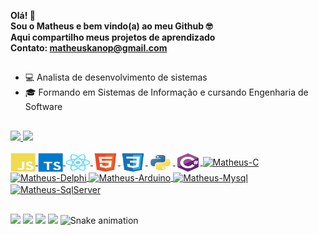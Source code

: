 
  <b> Olá! </b> 👋
  <br> <b> Sou o Matheus e bem vindo(a) ao meu Github 🤓</b>
    <br> <b> Aqui compartilho meus projetos de aprendizado </b>
    <br> <b> Contato: matheuskanop@gmail.com </b>
 
 ##

<ul>
  <li>💻 Analista de desenvolvimento de sistemas</li>
  <li>🎓 Formando em Sistemas de Informação e cursando Engenharia de Software</li>
</ul>

##

 <div>
  <a href="https://github.com/matheusfornari96">
  <img height="180em" src="https://github-readme-stats.vercel.app/api?username=matheusfornari96&show_icons=true&theme=dracula&include_all_commits=true&count_private=true"/>
  <img height="180em" src="https://github-readme-stats.vercel.app/api/top-langs/?username=matheusfornari96&layout=compact&langs_count=7&theme=dracula"/>
</div>
  
<div style="display: inline_block"><br>
  <img align="center" alt="Matheus-Js" height="30" width="40" src="https://raw.githubusercontent.com/devicons/devicon/master/icons/javascript/javascript-plain.svg">
  <img align="center" alt="Matheus-Ts" height="30" width="40" src="https://raw.githubusercontent.com/devicons/devicon/master/icons/typescript/typescript-plain.svg">
  <img align="center" alt="Matheus-React" height="30" width="40" src="https://raw.githubusercontent.com/devicons/devicon/master/icons/react/react-original.svg">
  <img align="center" alt="Matheus-HTML" height="30" width="40" src="https://raw.githubusercontent.com/devicons/devicon/master/icons/html5/html5-original.svg">
  <img align="center" alt="Matheus-CSS" height="30" width="40" src="https://raw.githubusercontent.com/devicons/devicon/master/icons/css3/css3-original.svg">
  <img align="center" alt="Matheus-Python" height="30" width="40" src="https://raw.githubusercontent.com/devicons/devicon/master/icons/python/python-original.svg">
  <img align="center" alt="Matheus-Csharp" height="30" width="40" src="https://raw.githubusercontent.com/devicons/devicon/master/icons/csharp/csharp-original.svg">
  <img align="center" margin-left="15px" alt="Matheus-C" height="40" width="40" src="https://img.icons8.com/color/48/000000/c-programming.png"/>
  <img align="center" alt="Matheus-Delphi" height="40" width="40" src="https://img.icons8.com/color/48/000000/delphi-ide.png">
  <img align="center" alt="Matheus-Arduino" height="40" width="40" src="https://img.icons8.com/fluency/48/000000/arduino.png"/>
  <img align="center" alt="Matheus-Mysql" height="40" width="40" src="https://img.icons8.com/color/50/000000/mysql-logo.png"/>
  <img align="center" alt="Matheus-SqlServer" height="40" width="40" src="https://img.icons8.com/color/50/000000/microsoft-sql-server.png"/>
</div>
  
  ##
 
<div> 
  <a href="https://www.instagram.com/fornariii/" target="_blank"><img src="https://img.shields.io/badge/-Instagram-%23E4405F?style=for-the-badge&logo=instagram&logoColor=white" target="_blank"></a>
 <a href="https://discord.gg/MamDEFDgU3" target="_blank"><img src="https://img.shields.io/badge/Discord-7289DA?style=for-the-badge&logo=discord&logoColor=white" target="_blank"></a> 
  <a href = "mailto:matheuskanop@gmail.com"><img src="https://img.shields.io/badge/-Gmail-%23333?style=for-the-badge&logo=gmail&logoColor=white" target="_blank"></a>
  <a href="https://www.linkedin.com/in/matheus-fornari-9a9727124/" target="_blank"><img src="https://img.shields.io/badge/-LinkedIn-%230077B5?style=for-the-badge&logo=linkedin&logoColor=white" target="_blank"></a> 
  
<img href="https://raw.githubusercontent.com/matheusfornari96/matheusfornari96/blob/output/snake.svg" alt="Snake animation" />

###
 
</div>

